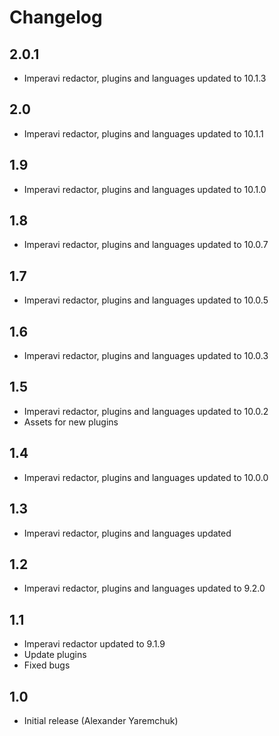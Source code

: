 Changelog
=========

2.0.1
------

- Imperavi redactor, plugins and languages updated to 10.1.3

2.0
------

- Imperavi redactor, plugins and languages updated to 10.1.1

1.9
------

- Imperavi redactor, plugins and languages updated to 10.1.0

1.8
------

- Imperavi redactor, plugins and languages updated to 10.0.7

1.7
------

- Imperavi redactor, plugins and languages updated to 10.0.5

1.6
------

- Imperavi redactor, plugins and languages updated to 10.0.3

1.5
------

- Imperavi redactor, plugins and languages updated to 10.0.2
- Assets for new plugins

1.4
------

- Imperavi redactor, plugins and languages updated to 10.0.0

1.3
------

- Imperavi redactor, plugins and languages updated

1.2
------

- Imperavi redactor, plugins and languages updated to 9.2.0 

1.1
----

- Imperavi redactor updated to 9.1.9
- Update plugins
- Fixed bugs

1.0
---

- Initial release (Alexander Yaremchuk)
